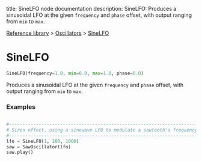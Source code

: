 title: SineLFO node documentation
description: SineLFO: Produces a sinusoidal LFO at the given `frequency` and `phase` offset, with output ranging from `min` to `max`.

[Reference library](../../index.md) > [Oscillators](../index.md) > [SineLFO](index.md)

# SineLFO

```python
SineLFO(frequency=1.0, min=0.0, max=1.0, phase=0.0)
```

Produces a sinusoidal LFO at the given `frequency` and `phase` offset, with output ranging from `min` to `max`.

### Examples

```python

#-------------------------------------------------------------------------------
# Siren effect, using a sinewave LFO to modulate a sawtooth's frequency
#-------------------------------------------------------------------------------
lfo = SineLFO(1, 200, 1000)
saw = SawOscillator(lfo)
saw.play()
```

